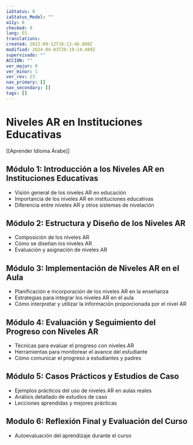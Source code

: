 ```yaml
---
iaStatus: 0
iaStatus_Model: ""
a11y: 0
checked: 0
lang: ES
translations: 
created: 2023-09-12T10:13:46.000Z
modified: 2024-04-03T20:19:14.489Z
supervisado: ""
ACCION: ""
ver_major: 0
ver_minor: 1
ver_rev: 23
nav_primary: []
nav_secondary: []
tags: []
---
```

# Niveles AR en Instituciones Educativas

[[Aprender Idioma Árabe]]

## Módulo 1: Introducción a los Niveles AR en Instituciones Educativas

- Visión general de los niveles AR en educación
- Importancia de los niveles AR en instituciones educativas
- Diferencia entre niveles AR y otros sistemas de nivelación

## Módulo 2: Estructura y Diseño de los Niveles AR

- Composición de los niveles AR
- Cómo se diseñan los niveles AR 
- Evaluación y asignación de niveles AR 

## Módulo 3: Implementación de Niveles AR en el Aula

- Planificación e incorporación de los niveles AR en la enseñanza 
- Estrategias para integrar los niveles AR en el aula 
- Cómo interpretar y utilizar la información proporcionada por el nivel AR 

## Módulo 4: Evaluación y Seguimiento del Progreso con Niveles AR

- Técnicas para evaluar el progreso con niveles AR 
- Herramientas para monitorear el avance del estudiante 
- Cómo comunicar el progreso a estudiantes y padres 

## Módulo 5: Casos Prácticos y Estudios de Caso

- Ejemplos prácticos del uso de niveles AR en aulas reales 
- Análisis detallado de estudios de caso 
- Lecciones aprendidas y mejores prácticas 

## Modulo 6: Reflexión Final y Evaluación del Curso

- Autoevaluación del aprendizaje durante el curso
